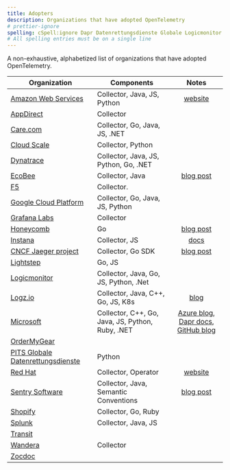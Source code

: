 ```yaml
---
title: Adopters
description: Organizations that have adopted OpenTelemetry
# prettier-ignore
spelling: cSpell:ignore Dapr Datenrettungsdienste Globale Logicmonitor Logz Wandera Zocdoc
# All spelling entries must be on a single line
---
```


A non-exhaustive, alphabetized list of organizations that have adopted
OpenTelemetry.

<!-- prettier-ignore-start -->
Organization                                           | Components                      |  Notes
------------------------------------------------  | ------------------------------- |  :-----------------------------------------------------------------------------------------------------------------:
[Amazon Web Services](https://aws.amazon.com/)    | Collector, Java, JS, Python     |  [website](https://aws.amazon.com/otel/)
[AppDirect](https://www.appdirect.com/)           | Collector                       |
[Care.com](https://www.care.com)                  | Collector, Go, Java, JS, .NET   |
[Cloud Scale](https://www.cloudscaleinc.com)      | Collector, Python    |
[Dynatrace](https://www.dynatrace.com/)           | Collector, Java, JS, Python, Go, .NET |
[EcoBee](https://www.ecobee.com/)                 | Collector, Java                 |  [blog post](https://www.honeycomb.io/blog/bees-working-together-how-ecobees-engineers-adopted-honeycomb-for-visibility-into-system-optimization-and-customer-experience)
[F5](https://www.f5.com/)                         | Collector.                      |
[Google Cloud Platform](https://cloud.google.com) | Collector, Go, Java, JS, Python |
[Grafana Labs](https://grafana.com/)              | Collector                       |
[Honeycomb](https://honeycomb.io)                 | Go                              |  [blog post](https://www.honeycomb.io/blog/interview-with-honeycomb-engineer-chris-toshok-dogfooding-opentelemetry/)
[Instana](https://www.instana.com)                | Collector, JS                                       |  [docs](https://www.ibm.com/docs/en/obi/current?topic=apis-opentelemetry)
[CNCF Jaeger project](https://jaegertracing.io)                | Collector, Go SDK                          |  [blog post](https://medium.com/jaegertracing/jaeger-embraces-opentelemetry-collector-90a545cbc24)
[Lightstep](https://lightstep.com)                | Go, JS                          |
[Logicmonitor](https://www.logicmonitor.com/)     | Collector, Java, Go, JS, Python, .Net |
[Logz.io](https://logz.io)                        | Collector, Java, C++, Go, JS, K8s         |  [blog](https://logz.io/learn/opentelemetry-guide/)
[Microsoft](https://www.microsoft.com/)           | Collector, C++, Go, Java, JS, Python, Ruby, .NET    | [Azure blog](https://techcommunity.microsoft.com/t5/azure-monitor/opentelemetry-azure-monitor/ba-p/2737823), [Dapr docs](https://docs.dapr.io/operations/monitoring/tracing/otel-collector/), [GitHub blog](https://github.blog/2021-05-26-why-and-how-github-is-adopting-opentelemetry/)
[OrderMyGear](https://www.ordermygear.com/)       |                                 |
[PITS Globale Datenrettungsdienste](https://www.pitsdatenrettung.de/) | Python |
[Red Hat](https://redhat.com/)                    | Collector, Operator             |  [website](https://docs.openshift.com/container-platform/4.12/distr_tracing/distr_tracing_arch/distr-tracing-architecture.html)
[Sentry Software](https://sentrysoftware.com) | Collector, Java, Semantic Conventions | [blog post](https://www.sentrysoftware.com/blog/2022-07-19/why-sentry-software-chose-opentelemetry-for-hardware-sentry.html)
[Shopify](https://www.shopify.com/)               | Collector, Go, Ruby             |
[Splunk](https://www.splunk.com/)                 | Collector, Java, JS             |
[Transit](https://transitapp.com/)                |                                 |
[Wandera](https://www.wandera.com/)               | Collector                       |
[Zocdoc](https://www.zocdoc.com/)                 |                                 |
<!-- prettier-ignore-end -->
